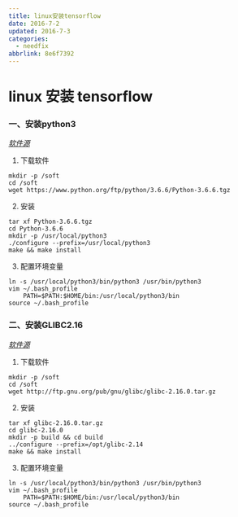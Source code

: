 ```yaml
---
title: linux安装tensorflow
date: 2016-7-2
updated: 2016-7-3
categories:
  - needfix
abbrlink: 8e6f7392
---
```

# linux 安装 tensorflow

### 一、安装python3

*[软件源](https://www.python.org/ftp/python)*

1. 下载软件
```shell
mkdir -p /soft 
cd /soft 
wget https://www.python.org/ftp/python/3.6.6/Python-3.6.6.tgz
```
2. 安装
```shell
tar xf Python-3.6.6.tgz
cd Python-3.6.6
mkdir -p /usr/local/python3
./configure --prefix=/usr/local/python3
make && make install
```
3. 配置环境变量
```shell
ln -s /usr/local/python3/bin/python3 /usr/bin/python3
vim ~/.bash_profile
	PATH=$PATH:$HOME/bin:/usr/local/python3/bin
source ~/.bash_profile
```

### 二、安装GLIBC2.16

*[软件源](http://ftp.gnu.org/pub/gnu/glibc/)*

1. 下载软件

``` shell
mkdir -p /soft 
cd /soft 
wget http://ftp.gnu.org/pub/gnu/glibc/glibc-2.16.0.tar.gz
```
2. 安装
```shell
tar xf glibc-2.16.0.tar.gz
cd glibc-2.16.0
mkdir -p build && cd build
../configure --prefix=/opt/glibc-2.14 
make && make install
```
3. 配置环境变量
```shell
ln -s /usr/local/python3/bin/python3 /usr/bin/python3
vim ~/.bash_profile
	PATH=$PATH:$HOME/bin:/usr/local/python3/bin
source ~/.bash_profile
```
